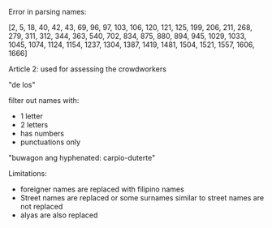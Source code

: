Error in parsing names:

[2, 5, 18, 40, 42, 43, 69, 96, 97, 103, 106, 120, 121, 125, 199, 206, 211, 268, 279, 311, 312, 344, 363, 540, 702, 834, 875, 880, 894, 945, 1029, 1033, 1045, 1074, 1124, 1154, 1237, 1304, 1387, 1419, 1481, 1504, 1521, 1557, 1606, 1666]


Article 2:
used for assessing the crowdworkers

"de los"

filter out names with:
- 1 letter
- 2 letters
- has numbers
- punctuations only

"buwagon ang hyphenated: carpio-duterte"

Limitations:
- foreigner names are replaced with filipino names
- Street names are replaced or some surnames similar to street names are not replaced
- alyas are also replaced